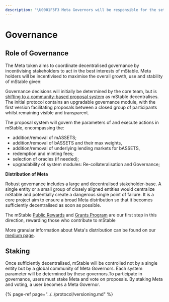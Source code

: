 ```yaml
---
description: "\U0001F5F3 Meta Governors will be responsible for the setting and maintenance of system risk parameters"
---
```


# Governance

## Role of Governance

The Meta token aims to coordinate decentralised governance by incentivising stakeholders to act in the best interests of mStable. Meta holders will be incentivised to maximise the overall growth, use and stability of mStable given:

Governance decisions will initially be determined by the core team, but is [shifting to a community-based proposal system](../../protocol/versioning.md) as mStable decentralises. The initial protocol contains an upgradable governance module, with the first version facilitating proposals between a closed group of  participants whilst remaining visible and transparent. 

The proposal system will govern the parameters of and execute actions in mStable, encompassing the: 

* addition/removal of mASSETS;
* addition/removal of bASSETS and their max weights,
* addition/removal of underlying lending markets for bASSETS,
* redemption and minting fees;
* selection of oracles \(if needed\);
* upgradability of system modules: Re-collateralisation and Governance;

**Distribution of Meta**

Robust governance includes a large and decentralised stakeholder-base. A single entity or a small group of closely aligned entities would centralize mStable and potentially create a dangerous single point of failure. It is a core project aim to ensure a broad Meta distribution so that it becomes sufficiently decentralised as soon as possible.

The mStable [Public Rewards](../../meta-rewards-1/introduction/) and [Grants Program](../../grants-program.md) are our first step in this direction, rewarding those who  contribute to mStable

More granular information about Meta's distribution can be found on our [medium page](https://medium.com/mstable). 

## Staking

Once sufficiently decentralised, mStable will be controlled not by a single entity but by a global community of Meta Governors. Each system parameter will be determined by these governors.To participate in governance, users must stake Meta and vote on proposals. By staking Meta and voting, a user becomes a Meta Governor.

{% page-ref page="../../protocol/versioning.md" %}



